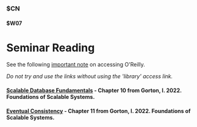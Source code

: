 ### $CN
#### $W07

# Seminar Reading


See the following [important note]($UP/main_accessoreilly) on accessing O'Reilly.

*Do not try and use the links without using the 'library' access link.*

#### [Scalable Database Fundamentals](https://learning.oreilly.com/library/view/foundations-of-scalable/9781098106058/ch10.html) - Chapter 10 from Gorton, I. 2022. Foundations of Scalable Systems.

#### [Eventual Consistency](https://learning.oreilly.com/library/view/foundations-of-scalable/9781098106058/ch11.html) - Chapter 11 from Gorton, I. 2022. Foundations of Scalable Systems.
